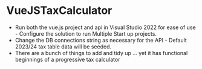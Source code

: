 # VueJSTaxCalculator

* Run both the vue.js project and api in Visual Studio 2022 for ease of use - Configure the solution to run Multiple Start up projects.
* Change the DB connections string as necessary for the API - Default 2023/24 tax table data will be seeded.
* There are a bunch of things to add and tidy up ... yet it has functional beginnings of a progressive tax calculator
